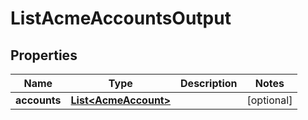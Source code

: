 

# ListAcmeAccountsOutput


## Properties

| Name | Type | Description | Notes |
|------------ | ------------- | ------------- | -------------|
|**accounts** | [**List&lt;AcmeAccount&gt;**](AcmeAccount.md) |  |  [optional] |



